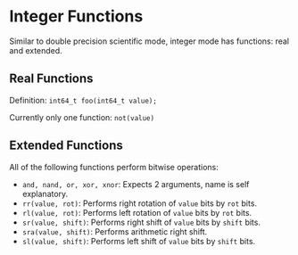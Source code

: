 # Integer Functions

Similar to double precision scientific mode, integer mode has functions: real and extended.

## Real Functions

Definition: `int64_t foo(int64_t value);`

Currently only one function: `not(value)`

## Extended Functions

All of the following functions perform bitwise operations:

- `and, nand, or, xor, xnor`: Expects 2 arguments, name is self explanatory.
- `rr(value, rot)`: Performs right rotation of `value` bits by `rot` bits.
- `rl(value, rot)`: Performs left rotation of `value` bits by `rot` bits.
- `sr(value, shift)`: Performs right shift of `value` bits by `shift` bits.
- `sra(value, shift)`: Performs arithmetic right shift.
- `sl(value, shift)`: Performs left shift of `value` bits by `shift` bits.
